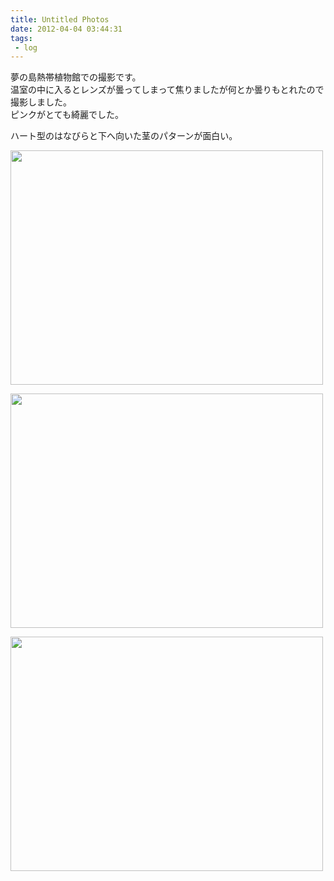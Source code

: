 ```yaml
---
title: Untitled Photos
date: 2012-04-04 03:44:31
tags: 
 - log
---
```


夢の島熱帯植物館での撮影です。<br>
温室の中に入るとレンズが曇ってしまって焦りましたが何とか曇りもとれたので撮影しました。<br>
ピンクがとても綺麗でした。

ハート型のはなびらと下へ向いた茎のパターンが面白い。

<a href="http://www.flickr.com/photos/shigeki_takeguchi/7034244645/" title="Untitled by shigeki.takeguchi, on Flickr"><img src="http://farm8.staticflickr.com/7187/7034244645_e4180015f9.jpg" width="500" height="375" alt=""></a>

<a href="http://www.flickr.com/photos/shigeki_takeguchi/6888150858/" title="Untitled by shigeki.takeguchi, on Flickr"><img src="http://farm8.staticflickr.com/7134/6888150858_d12426bc31.jpg" width="500" height="375" alt=""></a>

<a href="http://www.flickr.com/photos/shigeki_takeguchi/6888151876/" title="Untitled by shigeki.takeguchi, on Flickr"><img src="http://farm8.staticflickr.com/7206/6888151876_4dcf7fa575.jpg" width="500" height="375" alt=""></a>
